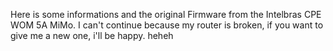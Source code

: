 Here is some informations and the original Firmware from the Intelbras CPE WOM 5A MiMo. I can't continue because my router is broken, if you want to give me a new one, i'll be happy. heheh